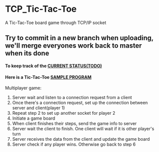 # TCP_Tic-Tac-Toe
A Tic-Tac-Toe board game through TCP/IP socket
## Try to commit in a new branch when uploading, we'll merge everyones work back to master when its done
#### To keep track of the [CURRENT STATUS(TODO)](https://github.com/comp3670/TCP_Tic-Tac-Toe/projects/1)
#### Here is a Tic-Tac-Toe [SAMPLE PROGRAM](https://cs.lmu.edu/~ray/notes/javanetexamples/)
Multiplayer game:
1. Server wait and listen to a connection request from a client
2. Once there's a connection request, set up the connection between server and client(player 1)
3. Repeat step 2 to set up another socket for player 2
4. Initiate a game board
5. When client finishes their steps, send the game info to server
6. Server wait the client to finish. One client will wait if it is other player's turn
7. Server receives the data from the client and update the game board
8. Server check if any player wins. Otherwise go back to step 6

